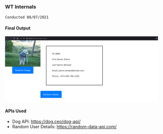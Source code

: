 ### WT Internals
    Conducted 08/07/2021

#### Final Output
![output](output.png)

#### APIs Used
- Dog API: https://dog.ceo/dog-api/
- Random User Details: https://random-data-api.com/